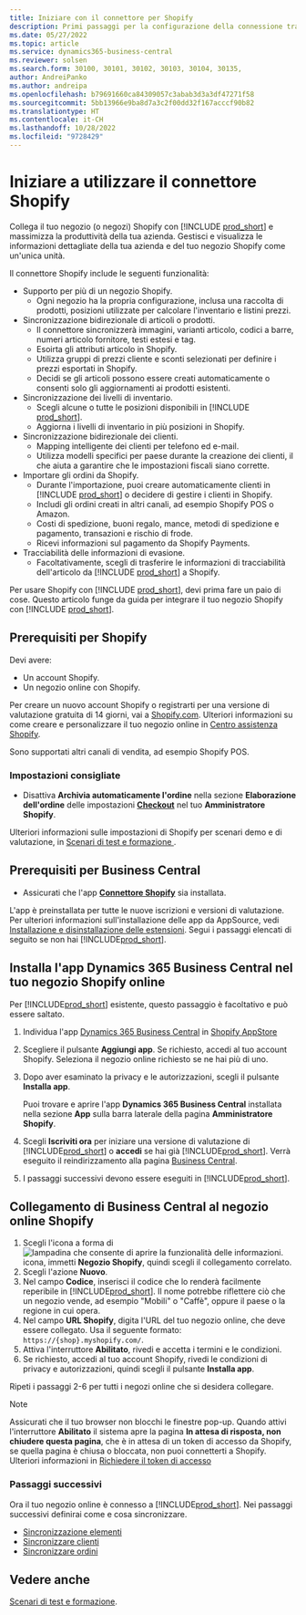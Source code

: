 ```yaml
---
title: Iniziare con il connettore per Shopify
description: Primi passaggi per la configurazione della connessione tra Business Central e Shopify
ms.date: 05/27/2022
ms.topic: article
ms.service: dynamics365-business-central
ms.reviewer: solsen
ms.search.form: 30100, 30101, 30102, 30103, 30104, 30135,
author: AndreiPanko
ms.author: andreipa
ms.openlocfilehash: b79691660ca84309057c3abab3d3a3df47271f58
ms.sourcegitcommit: 5bb13966e9ba8d7a3c2f00dd32f167acccf90b82
ms.translationtype: HT
ms.contentlocale: it-CH
ms.lasthandoff: 10/28/2022
ms.locfileid: "9728429"
---
```

# <a name="get-started-with-the-shopify-connector"></a>Iniziare a utilizzare il connettore Shopify

Collega il tuo negozio (o negozi) Shopify con [!INCLUDE [prod_short](../includes/prod_short.md)] e massimizza la produttività della tua azienda. Gestisci e visualizza le informazioni dettagliate della tua azienda e del tuo negozio Shopify come un'unica unità.

Il connettore Shopify include le seguenti funzionalità:

- Supporto per più di un negozio Shopify.
  - Ogni negozio ha la propria configurazione, inclusa una raccolta di prodotti, posizioni utilizzate per calcolare l'inventario e listini prezzi.  
- Sincronizzazione bidirezionale di articoli o prodotti.
  - Il connettore sincronizzerà immagini, varianti articolo, codici a barre, numeri articolo fornitore, testi estesi e tag.  
  - Esoirta gli attributi articolo in Shopify.  
  - Utilizza gruppi di prezzi cliente e sconti selezionati per definire i prezzi esportati in Shopify.  
  - Decidi se gli articoli possono essere creati automaticamente o consenti solo gli aggiornamenti ai prodotti esistenti.  
- Sincronizzazione dei livelli di inventario.
  - Scegli alcune o tutte le posizioni disponibili in [!INCLUDE [prod_short](../includes/prod_short.md)].  
  - Aggiorna i livelli di inventario in più posizioni in Shopify.  
- Sincronizzazione bidirezionale dei clienti.
  - Mapping intelligente dei clienti per telefono ed e-mail.  
  - Utilizza modelli specifici per paese durante la creazione dei clienti, il che aiuta a garantire che le impostazioni fiscali siano corrette.  
- Importare gli ordini da Shopify.
  - Durante l'importazione, puoi creare automaticamente clienti in [!INCLUDE [prod_short](../includes/prod_short.md)] o decidere di gestire i clienti in Shopify.  
  - Includi gli ordini creati in altri canali, ad esempio Shopify POS o Amazon.  
  - Costi di spedizione, buoni regalo, mance, metodi di spedizione e pagamento, transazioni e rischio di frode.  
  - Ricevi informazioni sul pagamento da Shopify Payments.  
- Tracciabilità delle informazioni di evasione.
  - Facoltativamente, scegli di trasferire le informazioni di tracciabilità dell'articolo da [!INCLUDE [prod_short](../includes/prod_short.md)] a Shopify.  

Per usare Shopify con [!INCLUDE [prod_short](../includes/prod_short.md)], devi prima fare un paio di cose. Questo articolo funge da guida per integrare il tuo negozio Shopify con [!INCLUDE [prod_short](../includes/prod_short.md)].

## <a name="prerequisites-for-shopify"></a>Prerequisiti per Shopify

Devi avere:

- Un account Shopify.
- Un negozio online con Shopify.

Per creare un nuovo account Shopify o registrarti per una versione di valutazione gratuita di 14 giorni, vai a [Shopify.com](https://www.shopify.com/). Ulteriori informazioni su come creare e personalizzare il tuo negozio online in [Centro assistenza Shopify](https://help.shopify.com/).
  
Sono supportati altri canali di vendita, ad esempio Shopify POS.

### <a name="recommended-settings"></a>Impostazioni consigliate

- Disattiva **Archivia automaticamente l'ordine** nella sezione **Elaborazione dell'ordine** delle impostazioni [**Checkout**](https://www.shopify.com/admin/settings/checkout) nel tuo **Amministratore Shopify**.

Ulteriori informazioni sulle impostazioni di Shopify per scenari demo e di valutazione, in [Scenari di test e formazione ](/dynamics365/business-central/dev-itpro/administration/admin-shopify-connector#preparation).

## <a name="prerequisites-for-business-central"></a>Prerequisiti per Business Central

- Assicurati che l'app **[Connettore Shopify](https://go.microsoft.com/fwlink/?linkid=2196238)** sia installata.

L'app è preinstallata per tutte le nuove iscrizioni e versioni di valutazione. Per ulteriori informazioni sull'installazione delle app da AppSource, vedi [Installazione e disinstallazione delle estensioni](../ui-extensions-install-uninstall.md#install). Segui i passaggi elencati di seguito se non hai [!INCLUDE[prod_short](../includes/prod_short.md)].

## <a name="install-the-dynamics-365-business-central-app-to-your-shopify-online-store"></a>Installa l'app Dynamics 365 Business Central nel tuo negozio Shopify online

Per [!INCLUDE[prod_short](../includes/prod_short.md)] esistente, questo passaggio è facoltativo e può essere saltato.

1. Individua l'app [Dynamics 365 Business Central](https://apps.shopify.com/dynamics-365-business-central) in [Shopify AppStore](https://apps.shopify.com/)
2. Scegliere il pulsante **Aggiungi app**. Se richiesto, accedi al tuo account Shopify. Seleziona il negozio online richiesto se ne hai più di uno.
3. Dopo aver esaminato la privacy e le autorizzazioni, scegli il pulsante **Installa app**.

   Puoi trovare e aprire l'app **Dynamics 365 Business Central** installata nella sezione **App** sulla barra laterale della pagina **Amministratore Shopify**.
4. Scegli **Iscriviti ora** per iniziare una versione di valutazione di [!INCLUDE[prod_short](../includes/prod_short.md)] o **accedi** se hai già [!INCLUDE[prod_short](../includes/prod_short.md)]. Verrà eseguito il reindirizzamento alla pagina [Business Central](https://businesscentral.dynamics.com).
5. I passaggi successivi devono essere eseguiti in [!INCLUDE[prod_short](../includes/prod_short.md)].

## <a name="connect-business-central-to-the-shopify-online-store"></a>Collegamento di Business Central al negozio online Shopify

1. Scegli l'icona a forma di ![lampadina che consente di aprire la funzionalità delle informazioni.](../media/ui-search/search_small.png "Dimmi cosa vuoi fare") icona, immetti **Negozio Shopify**, quindi scegli il collegamento correlato.
2. Scegli l'azione **Nuovo**.  
3. Nel campo **Codice**, inserisci il codice che lo renderà facilmente reperibile in [!INCLUDE[prod_short](../includes/prod_short.md)]. Il nome potrebbe riflettere ciò che un negozio vende, ad esempio "Mobili" o "Caffè", oppure il paese o la regione in cui opera.
4. Nel campo **URL Shopify**, digita l'URL del tuo negozio online, che deve essere collegato. Usa il seguente formato: `https://{shop}.myshopify.com/`.
5. Attiva l'interruttore **Abilitato**, rivedi e accetta i termini e le condizioni.
6. Se richiesto, accedi al tuo account Shopify, rivedi le condizioni di privacy e autorizzazioni, quindi scegli il pulsante **Installa app**.

Ripeti i passaggi 2-6 per tutti i negozi online che si desidera collegare.

> [!NOTE]
> Assicurati che il tuo browser non blocchi le finestre pop-up. Quando attivi l'interruttore **Abilitato** il sistema apre la pagina **In attesa di risposta, non chiudere questa pagina**, che è in attesa di un token di accesso da Shopify, se quella pagina è chiusa o bloccata, non puoi connetterti a Shopify. Ulteriori informazioni in [Richiedere il token di accesso](troubleshoot.md#request-the-access-token)

### <a name="next-steps"></a>Passaggi successivi

Ora il tuo negozio online è connesso a [!INCLUDE[prod_short](../includes/prod_short.md)]. Nei passaggi successivi definirai come e cosa sincronizzare.

- [Sincronizzazione elementi](synchronize-items.md)
- [Sincronizzare clienti](synchronize-customers.md)
- [Sincronizzare ordini](synchronize-orders.md)

## <a name="see-also"></a>Vedere anche

[Scenari di test e formazione](/dynamics365/business-central/dev-itpro/administration/admin-shopify-connector).
